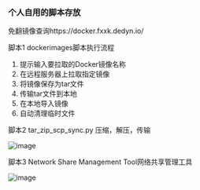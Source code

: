 ### 个人自用的脚本存放
免翻镜像查询https://docker.fxxk.dedyn.io/

脚本1
   dockerimages脚本执行流程
1. 提示输入要拉取的Docker镜像名称
2. 在远程服务器上拉取指定镜像
3. 将镜像保存为tar文件
4. 传输tar文件到本地
5. 在本地导入镜像
6. 自动清理临时文件

脚本2
  tar_zip_scp_sync.py
  压缩，解压，传输
  
  ![image](https://github.com/user-attachments/assets/03b9367d-8297-4e35-80b3-039a3b56ba1e)

  
脚本3
Network Share Management Tool网络共享管理工具

![image](https://github.com/user-attachments/assets/987f3bc1-bd23-4b2c-a273-8df61c17eb27)

